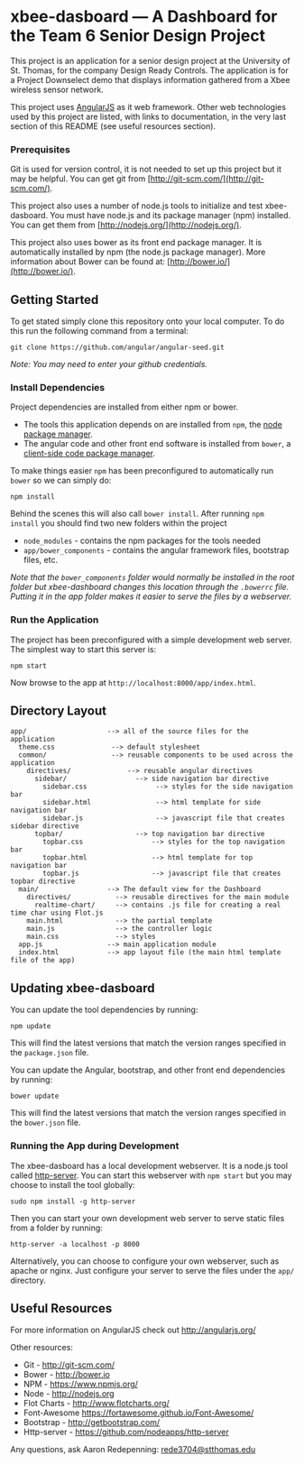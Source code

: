 # xbee-dasboard — A Dashboard for the Team 6 Senior Design Project

This project is an application for a senior design project at the University of St. Thomas, for
the company Design Ready Controls. The application is for a Project Downselect demo that displays
information gathered from a Xbee wireless sensor network.

This project uses [AngularJS](http://angularjs.org/) as it web framework. Other web technologies used
by this project are listed, with links to documentation, in the very last section of this README (see
useful resources section).

### Prerequisites

Git is used for version control, it is not needed to set up this project but it may be helpful.
You can get git from
[http://git-scm.com/](http://git-scm.com/).

This project also uses a number of node.js tools to initialize and test xbee-dasboard.
You must have node.js and its package manager (npm) installed.  You can get them from [http://nodejs.org/](http://nodejs.org/).

This project also uses bower as its front end package manager. It is automatically installed by
npm (the node.js package manager). More information about Bower can be found at:
[http://bower.io/](http://bower.io/).

## Getting Started

To get stated simply clone this repository onto your local computer. To do this run the following
command from a terminal:

```
git clone https://github.com/angular/angular-seed.git
```

*Note: You may need to enter your github credentials.*


### Install Dependencies

Project dependencies are installed from either npm or bower.

* The tools this application depends on are installed from `npm`, the [node package manager][npm].
* The angular code and other front end software is installed from `bower`, a
[client-side code package manager][bower].

To make things easier `npm`  has been preconfigured to automatically run `bower` so we can simply do:

```
npm install
```

Behind the scenes this will also call `bower install`.  After running `npm install` you should find
two new folders within the project

* `node_modules` - contains the npm packages for the tools needed
* `app/bower_components` - contains the angular framework files, bootstrap files, etc.

*Note that the `bower_components` folder would normally be installed in the root folder but
xbee-dashboard changes this location through the `.bowerrc` file.  Putting it in the app folder makes
it easier to serve the files by a webserver.*

### Run the Application

The project has been preconfigured with a simple development web server.  The simplest way to start
this server is:

```
npm start
```

Now browse to the app at `http://localhost:8000/app/index.html`.



## Directory Layout

```
app/                    --> all of the source files for the application
  theme.css              --> default stylesheet
  common/                --> reusable components to be used across the application
    directives/              --> reusable angular directives
      sidebar/                 --> side navigation bar directive
        sidebar.css                 --> styles for the side navigation bar
        sidebar.html                --> html template for side navigation bar
        sidebar.js                  --> javascript file that creates sidebar directive
      topbar/                  --> top navigation bar directive
        topbar.css                 --> styles for the top navigation bar
        topbar.html                --> html template for top navigation bar
        topbar.js                  --> javascript file that creates topbar directive
  main/                 --> The default view for the Dashboard
    directives/           --> reusable directives for the main module
      realtime-chart/     --> contains .js file for creating a real time char using Flot.js
    main.html             --> the partial template
    main.js               --> the controller logic
    main.css              --> styles
  app.js                --> main application module
  index.html            --> app layout file (the main html template file of the app)
```


## Updating xbee-dasboard

You can update the tool dependencies by running:

```
npm update
```

This will find the latest versions that match the version ranges specified in the `package.json` file.

You can update the Angular, bootstrap, and other front end dependencies by running:

```
bower update
```

This will find the latest versions that match the version ranges specified in the `bower.json` file.



### Running the App during Development

The xbee-dasboard has a local development webserver.  It is a node.js
tool called [http-server][http-server].  You can start this webserver with `npm start` but you may choose to
install the tool globally:

```
sudo npm install -g http-server
```

Then you can start your own development web server to serve static files from a folder by
running:

```
http-server -a localhost -p 8000
```

Alternatively, you can choose to configure your own webserver, such as apache or nginx. Just
configure your server to serve the files under the `app/` directory.


## Useful Resources

For more information on AngularJS check out http://angularjs.org/

Other resources: 
* Git - http://git-scm.com/
* Bower - http://bower.io
* NPM - https://www.npmjs.org/
* Node - http://nodejs.org
* Flot Charts - http://www.flotcharts.org/
* Font-Awesome https://fortawesome.github.io/Font-Awesome/
* Bootstrap - http://getbootstrap.com/
* Http-server - https://github.com/nodeapps/http-server

[git]: http://git-scm.com/
[bower]: http://bower.io
[npm]: https://www.npmjs.org/
[node]: http://nodejs.org
[flot]: http://www.flotcharts.org/
[font awesome]: https://fortawesome.github.io/Font-Awesome/
[bootstrap]: http://getbootstrap.com/
[http-server]: https://github.com/nodeapps/http-server

Any questions, ask Aaron Redepenning: rede3704@stthomas.edu
